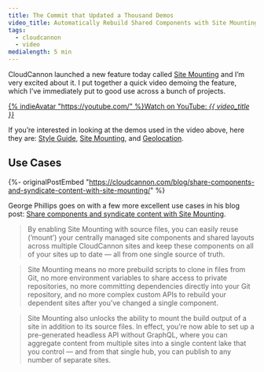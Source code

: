 ```yaml
---
title: The Commit that Updated a Thousand Demos
video_title: Automatically Rebuild Shared Components with Site Mounting
tags:
  - cloudcannon
  - video
medialength: 5 min
---
```

CloudCannon launched a new feature today called [Site Mounting](https://cloudcannon.com/documentation/articles/site-mounting/) and I’m very excited about it. I put together a quick video demoing the feature, which I’ve immediately put to good use across a bunch of projects.

<div><youtube-lite-player @slug="IwZf9VdQbKo" @label="{{ video_title }}"></youtube-lite-player></div>

[{% indieAvatar "https://youtube.com/" %}Watch on YouTube: _{{ video_title }}_](https://www.youtube.com/watch?v=IwZf9VdQbKo)

If you’re interested in looking at the demos used in the video above, here they are: [Style Guide](https://wandering-cow.cloudvent.net/), [Site Mounting](https://ardent-desert.cloudvent.net/), and [Geolocation](https://busy-jellyfish.cloudvent.net/).

## Use Cases

{%- originalPostEmbed "https://cloudcannon.com/blog/share-components-and-syndicate-content-with-site-mounting/" %}

George Phillips goes on with a few more excellent use cases in his blog post: [Share components and syndicate content with Site Mounting](https://cloudcannon.com/blog/share-components-and-syndicate-content-with-site-mounting/).


> By enabling Site Mounting with source files, you can easily reuse (’mount’) your centrally managed site components and shared layouts across multiple CloudCannon sites and keep these components on all of your sites up to date — all from one single source of truth.

> Site Mounting means no more prebuild scripts to clone in files from Git, no more environment variables to share access to private repositories, no more committing dependencies directly into your Git repository, and no more complex custom APIs to rebuild your dependent sites after you’ve changed a single component.

> Site Mounting also unlocks the ability to mount the build output of a site in addition to its source files. In effect, you’re now able to set up a pre-generated headless API without GraphQL, where you can aggregate content from multiple sites into a single content lake that you control — and from that single hub, you can publish to any number of separate sites.
